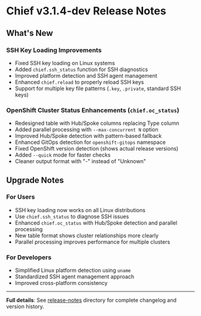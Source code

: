 # Chief v3.1.4-dev Release Notes

## What's New

### SSH Key Loading Improvements

- Fixed SSH key loading on Linux systems
- Added `chief.ssh_status` function for SSH diagnostics
- Improved platform detection and SSH agent management
- Enhanced `chief.reload` to properly reload SSH keys
- Support for multiple key file patterns (`.key`, `.private`, standard SSH keys)

### OpenShift Cluster Status Enhancements (`chief.oc_status`)

- Redesigned table with Hub/Spoke columns replacing Type column
- Added parallel processing with `--max-concurrent N` option
- Improved Hub/Spoke detection with pattern-based fallback
- Enhanced GitOps detection for `openshift-gitops` namespace
- Fixed OpenShift version detection (shows actual release versions)
- Added `--quick` mode for faster checks
- Cleaner output format with "-" instead of "Unknown"

## Upgrade Notes

### For Users

- SSH key loading now works on all Linux distributions
- Use `chief.ssh_status` to diagnose SSH issues
- Enhanced `chief.oc_status` with Hub/Spoke detection and parallel processing
- New table format shows cluster relationships more clearly
- Parallel processing improves performance for multiple clusters

### For Developers

- Simplified Linux platform detection using `uname`
- Standardized SSH agent management approach
- Improved cross-platform consistency

---

**Full details**: See [release-notes](../release-notes/) directory for complete changelog and version history.
